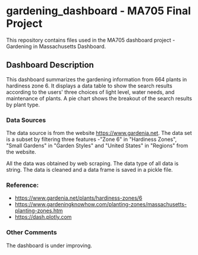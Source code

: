 # gardening_dashboard - MA705 Final Project

This repository contains files used in the MA705 dashboard project - Gardening in Massachusetts Dashboard.

## Dashboard Description

This dashboard summarizes the gardening information from 664 plants in hardiness zone 6. It displays a data table to show the search results according to the users' three choices of light level, water needs, and maintenance of plants. A pie chart shows the breakout of the search results by plant type.

### Data Sources

The data source is from the website https://www.gardenia.net. The data set is a subset by filtering three features -"Zone 6" in "Hardiness Zones", "Small Gardens" in "Garden Styles" and "United States" in "Regions" from the website.

All the data was obtained by web scraping. The data type of all data is string. The data is cleaned and a data frame is saved in a pickle file.


### Reference:
- https://www.gardenia.net/plants/hardiness-zones/6
- https://www.gardeningknowhow.com/planting-zones/massachusetts-planting-zones.htm
- https://dash.plotly.com

### Other Comments

The dashboard is under improving. 
